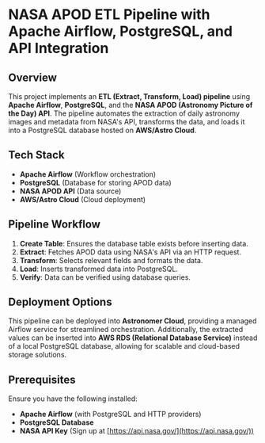 # NASA APOD ETL Pipeline with Apache Airflow, PostgreSQL, and API Integration

## Overview
This project implements an **ETL (Extract, Transform, Load) pipeline** using **Apache Airflow**, **PostgreSQL**, and the **NASA APOD (Astronomy Picture of the Day) API**. The pipeline automates the extraction of daily astronomy images and metadata from NASA's API, transforms the data, and loads it into a PostgreSQL database hosted on **AWS/Astro Cloud**.

## Tech Stack
- **Apache Airflow** (Workflow orchestration)
- **PostgreSQL** (Database for storing APOD data)
- **NASA APOD API** (Data source)
- **AWS/Astro Cloud** (Cloud deployment)

## Pipeline Workflow
1. **Create Table**: Ensures the database table exists before inserting data.
2. **Extract**: Fetches APOD data using NASA's API via an HTTP request.
3. **Transform**: Selects relevant fields and formats the data.
4. **Load**: Inserts transformed data into PostgreSQL.
5. **Verify**: Data can be verified using database queries.

## Deployment Options
This pipeline can be deployed into **Astronomer Cloud**, providing a managed Airflow service for streamlined orchestration. Additionally, the extracted values can be inserted into **AWS RDS (Relational Database Service)** instead of a local PostgreSQL database, allowing for scalable and cloud-based storage solutions.

## Prerequisites
Ensure you have the following installed:
- **Apache Airflow** (with PostgreSQL and HTTP providers)
- **PostgreSQL Database**
- **NASA API Key** (Sign up at [https://api.nasa.gov/](https://api.nasa.gov/))